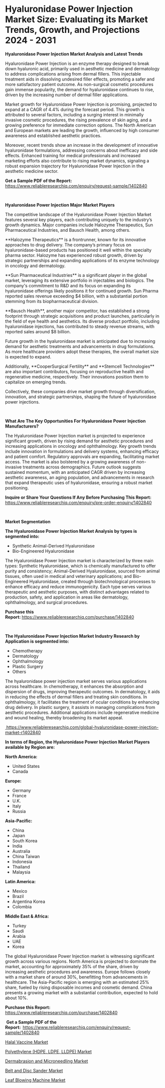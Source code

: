 <p><h1>Hyaluronidase Power Injection Market Size: Evaluating its Market Trends, Growth, and Projections 2024 - 2031</h1></p><p><strong>Hyaluronidase Power Injection Market Analysis and Latest Trends</strong></p>
<p><p>Hyaluronidase Power Injection is an enzyme therapy designed to break down hyaluronic acid, primarily used in aesthetic medicine and dermatology to address complications arising from dermal fillers. This injectable treatment aids in dissolving undesired filler effects, promoting a safer and more satisfactory patient outcome. As non-surgical cosmetic procedures gain immense popularity, the demand for hyaluronidase continues to rise, driven by the increasing number of dermal filler applications.</p><p>Market growth for Hyaluronidase Power Injection is promising, projected to expand at a CAGR of 4.4% during the forecast period. This growth is attributed to several factors, including a surging interest in minimally invasive cosmetic procedures, the rising prevalence of skin aging, and a growing preference for immediate correction options. The North American and European markets are leading the growth, influenced by high consumer awareness and established aesthetic practices.</p><p>Moreover, recent trends show an increase in the development of innovative hyaluronidase formulations, addressing concerns about inefficacy and side effects. Enhanced training for medical professionals and increased marketing efforts also contribute to rising market dynamics, signaling a robust expansion trajectory for Hyaluronidase Power Injection in the aesthetic medicine sector.</p></p>
<p><strong>Get a Sample PDF of the Report:&nbsp;</strong> <a href="https://www.reliableresearchiq.com/enquiry/request-sample/1402840?utm_campaign=1087&utm_medium=2&utm_source=Github&utm_content=ia&utm_term=23102024&utm_id=hyaluronidase-power-injection">https://www.reliableresearchiq.com/enquiry/request-sample/1402840</a></p>
<p>&nbsp;</p>
<p><strong>Hyaluronidase Power Injection Major Market Players</strong></p>
<p><p>The competitive landscape of the Hyaluronidase Power Injection Market features several key players, each contributing uniquely to the industry’s growth dynamics. Major companies include Halozyme Therapeutics, Sun Pharmaceutical Industries, and Bausch Health, among others.</p><p>**Halozyme Therapeutics** is a frontrunner, known for its innovative approaches to drug delivery. The company’s primary focus on hyaluronidase-based products has positioned it well within the specialty pharma sector. Halozyme has experienced robust growth, driven by strategic partnerships and expanding applications of its enzyme technology in oncology and dermatology.</p><p>**Sun Pharmaceutical Industries** is a significant player in the global market, leveraging its extensive portfolio in injectables and biologics. The company's commitment to R&D and its focus on expanding its hyaluronidase offerings likely positions it for continued growth. Sun Pharma reported sales revenue exceeding $4 billion, with a substantial portion stemming from its biopharmaceutical division.</p><p>**Bausch Health**, another major competitor, has established a strong footprint through strategic acquisitions and product launches, particularly in the field of eye health and aesthetics. Its diverse product portfolio, including hyaluronidase injections, has contributed to steady revenue streams, with reported sales around $8 billion.</p><p>Future growth in the hyaluronidase market is anticipated due to increasing demand for aesthetic treatments and advancements in drug formulations. As more healthcare providers adopt these therapies, the overall market size is expected to expand.</p><p>Additionally, **CooperSurgical Fertility** and **Stemcell Technologies** are also important contributors, focusing on reproductive health and regenerative medicine, respectively. Their innovations position them to capitalize on emerging trends.</p><p>Collectively, these companies drive market growth through diversification, innovation, and strategic partnerships, shaping the future of hyaluronidase power injections.</p></p>
<p>&nbsp;</p>
<p><strong>What Are The Key Opportunities For Hyaluronidase Power Injection Manufacturers?</strong></p>
<p><p>The Hyaluronidase Power Injection market is projected to experience significant growth, driven by rising demand for aesthetic procedures and increasing applications in oncology and ophthalmology. Key growth trends include innovation in formulations and delivery systems, enhancing efficacy and patient comfort. Regulatory approvals are expanding, facilitating market access. The market is also bolstered by a growing awareness of non-invasive treatments across demographics. Future outlook suggests sustained momentum, with an anticipated CAGR driven by increasing aesthetic awareness, an aging population, and advancements in research that expand therapeutic uses of hyaluronidase, ensuring a robust market positioning.</p></p>
<p><strong>Inquire or Share Your Questions If Any Before Purchasing This Report:</strong> <a href="https://www.reliableresearchiq.com/enquiry/pre-order-enquiry/1402840?utm_campaign=1087&utm_medium=2&utm_source=Github&utm_content=ia&utm_term=23102024&utm_id=hyaluronidase-power-injection">https://www.reliableresearchiq.com/enquiry/pre-order-enquiry/1402840</a></p>
<p>&nbsp;</p>
<p><strong>Market Segmentation</strong></p>
<p><strong>The Hyaluronidase Power Injection Market Analysis by types is segmented into:</strong></p>
<p><ul><li>Synthetic Animal-Derived Hyaluronidase</li><li>Bio-Engineered Hyaluronidase</li></ul></p>
<p><p>The Hyaluronidase Power Injection market is characterized by three main types: Synthetic Hyaluronidase, which is chemically manufactured to offer purity and consistency; Animal-Derived Hyaluronidase, sourced from animal tissues, often used in medical and veterinary applications; and Bio-Engineered Hyaluronidase, created through biotechnological processes to enhance efficacy and reduce immunogenicity. Each type serves various therapeutic and aesthetic purposes, with distinct advantages related to production, safety, and application in areas like dermatology, ophthalmology, and surgical procedures.</p></p>
<p><strong>Purchase this Report:&nbsp;</strong><a href="https://www.reliableresearchiq.com/purchase/1402840?utm_campaign=1087&utm_medium=2&utm_source=Github&utm_content=ia&utm_term=23102024&utm_id=hyaluronidase-power-injection">https://www.reliableresearchiq.com/purchase/1402840</a></p>
<p>&nbsp;</p>
<p><strong>The Hyaluronidase Power Injection Market Industry Research by Application is segmented into:</strong></p>
<p><ul><li>Chemotherapy</li><li>Dermatology</li><li>Ophthalmology</li><li>Plastic Surgery</li><li>Others</li></ul></p>
<p><p>The hyaluronidase power injection market serves various applications across healthcare. In chemotherapy, it enhances the absorption and dispersion of drugs, improving therapeutic outcomes. In dermatology, it aids in reducing the effects of dermal fillers and treating skin conditions. In ophthalmology, it facilitates the treatment of ocular conditions by enhancing drug delivery. In plastic surgery, it assists in managing complications from aesthetic procedures. Additional applications include regenerative medicine and wound healing, thereby broadening its market appeal.</p></p>
<p><a href="https://www.reliableresearchiq.com/global-hyaluronidase-power-injection-market-r1402840?utm_campaign=1087&utm_medium=2&utm_source=Github&utm_content=ia&utm_term=23102024&utm_id=hyaluronidase-power-injection">&nbsp;https://www.reliableresearchiq.com/global-hyaluronidase-power-injection-market-r1402840</a></p>
<p><strong>In terms of Region, the Hyaluronidase Power Injection Market Players available by Region are:</strong></p>
<p>
    <p> <strong> North America: </strong>
        <ul>
            <li>United States</li>
            <li>Canada</li>
        </ul>
        </p> 
    <p> <strong> Europe: </strong>
        <ul>
            <li>Germany</li>
            <li>France</li>
            <li>U.K.</li>
            <li>Italy</li>
            <li>Russia</li>
        </ul>
        </p> 
    <p> <strong> Asia-Pacific: </strong>
        <ul>
            <li>China</li>
            <li>Japan</li>
            <li>South Korea</li>
            <li>India</li>
            <li>Australia</li>
            <li>China Taiwan</li>
            <li>Indonesia</li>
            <li>Thailand</li>
            <li>Malaysia</li>
        </ul>
        </p> 
    <p> <strong> Latin America: </strong>
        <ul>
            <li>Mexico</li>
            <li>Brazil</li>
            <li>Argentina Korea</li>
            <li>Colombia</li>
        </ul>
        </p> 
    <p> <strong> Middle East & Africa: </strong>
        <ul>
            <li>Turkey</li>
            <li>Saudi</li>
            <li>Arabia</li>
            <li>UAE</li>
            <li>Korea</li>
        </ul>
    </p>
    </p>
<p><p>The global Hyaluronidase Power Injection market is witnessing significant growth across various regions. North America is projected to dominate the market, accounting for approximately 35% of the share, driven by increasing aesthetic procedures and awareness. Europe follows closely with a market share of around 30%, benefitting from advancements in healthcare. The Asia-Pacific region is emerging with an estimated 25% share, fueled by rising disposable incomes and cosmetic demand. China presents a growing market with a substantial contribution, expected to hold about 10%.</p></p>
<p><strong>Purchase this Report: </strong><a href="https://www.reliableresearchiq.com/purchase/1402840?utm_campaign=1087&utm_medium=2&utm_source=Github&utm_content=ia&utm_term=23102024&utm_id=hyaluronidase-power-injection">https://www.reliableresearchiq.com/purchase/1402840</a></p>
<p>&nbsp;<strong>Get a Sample PDF of the Report:&nbsp;&nbsp;</strong><a href="https://www.reliableresearchiq.com/enquiry/request-sample/1402840?utm_campaign=1087&utm_medium=2&utm_source=Github&utm_content=ia&utm_term=23102024&utm_id=hyaluronidase-power-injection">https://www.reliableresearchiq.com/enquiry/request-sample/1402840</a></p>
<p><strong></strong></p>
<p><p><a href="https://github.com/vitacbq/Market-Research-Report-List-1/blob/main/halal-vaccine-market.md?utm_campaign=1087&utm_medium=2&utm_source=Github&utm_content=ia&utm_term=23102024&utm_id=hyaluronidase-power-injection">Halal Vaccine Market</a></p><p><a href="https://www.linkedin.com/pulse/comprehensive-polyethylene-hdpe-ldpe-lldpe-market-report-g0h9e?utm_campaign=1087&utm_medium=2&utm_source=Github&utm_content=ia&utm_term=23102024&utm_id=hyaluronidase-power-injection">Polyethylene (HDPE, LDPE, LLDPE) Market</a></p><p><a href="https://github.com/benjigwozdzus/Market-Research-Report-List-1/blob/main/dermabrasion-and-microneedling-market.md?utm_campaign=1087&utm_medium=2&utm_source=Github&utm_content=ia&utm_term=23102024&utm_id=hyaluronidase-power-injection">Dermabrasion and Microneedling Market</a></p><p><a href="https://issuu.com/reportprime-2/docs/belt-and-disc-sander-market-size-20_49d1354b0b4fa7?utm_campaign=1087&utm_medium=2&utm_source=Github&utm_content=ia&utm_term=23102024&utm_id=hyaluronidase-power-injection">Belt and Disc Sander Market</a></p><p><a href="https://issuu.com/reportprime-2/docs/leaf-blowing-machine-market-size-20_da3679b1ae79e5?utm_campaign=1087&utm_medium=2&utm_source=Github&utm_content=ia&utm_term=23102024&utm_id=hyaluronidase-power-injection">Leaf Blowing Machine Market</a></p></p>